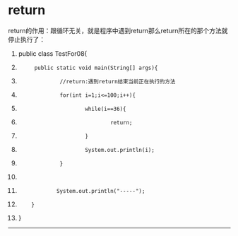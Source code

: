 ﻿
# return

return的作用：跟循环无关，就是程序中遇到return那么return所在的那个方法就停止执行了： 




1.  public class TestFor08{
2.          public static void main(String[] args){
3.                  //return:遇到return结束当前正在执行的方法
4.                  for(int i=1;i<=100;i++){	
5.                          while(i==36){ 
6.                                  return;  
7.                          }
8.                          System.out.println(i);
9.                  }
10.                 
11.                 System.out.println("-----");
12.         }
13. } 






------------------------------------------------------------

